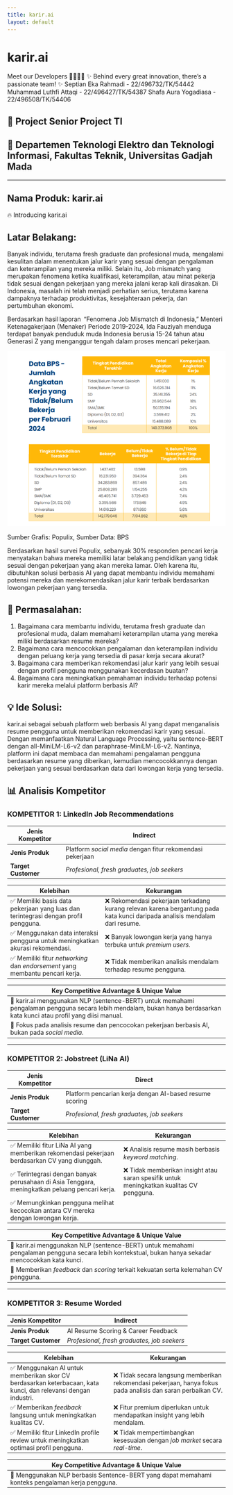 ```yaml
---
title: karir.ai
layout: default
---
```


# karir.ai

Meet our Developers 👨‍💻👩‍💻
✨ Behind every great innovation, there’s a passionate team! ✨
Septian Eka Rahmadi - 22/496732/TK/54442
Muhammad Luthfi Attaqi - 22/496427/TK/54387
Shafa Aura Yogadiasa - 22/496508/TK/54406

## 🎯 Project Senior Project TI
## 📍 Departemen Teknologi Elektro dan Teknologi Informasi, Fakultas Teknik, Universitas Gadjah Mada

---

## Nama Produk: karir.ai

🔥 Introducing karir.ai
## Latar Belakang:
Banyak individu, terutama fresh graduate dan profesional muda, mengalami kesulitan dalam menentukan jalur karir yang sesuai dengan pengalaman dan keterampilan yang mereka miliki. Selain itu, Job mismatch yang merupakan fenomena ketika kualifikasi, keterampilan, atau minat pekerja tidak sesuai dengan pekerjaan yang mereka jalani kerap kali dirasakan. Di Indonesia, masalah ini telah menjadi perhatian serius, terutama karena dampaknya terhadap produktivitas, kesejahteraan pekerja, dan pertumbuhan ekonomi.  

Berdasarkan hasil laporan  “Fenomena Job Mismatch di Indonesia,” Menteri Ketenagakerjaan  (Menaker)  Periode 2019-2024, Ida Fauziyah menduga terdapat banyak penduduk muda Indonesia berusia 15-24 tahun atau Generasi Z yang menganggur tengah dalam proses mencari pekerjaan.  

 
![Job-mismatch Data Populix](populix_data.png)

Sumber Grafis: Populix, Sumber Data: BPS 

Berdasarkan hasil survei Populix, sebanyak 30% responden pencari kerja menyatakan bahwa mereka memiliki latar belakang pendidikan yang tidak sesuai dengan pekerjaan yang akan mereka lamar. Oleh karena itu, dibutuhkan solusi berbasis AI yang dapat membantu individu memahami potensi mereka dan merekomendasikan jalur karir terbaik berdasarkan lowongan pekerjaan yang tersedia. 

## 🧐 Permasalahan:
1. Bagaimana cara membantu individu, terutama fresh graduate dan profesional muda, dalam memahami keterampilan utama yang mereka miliki berdasarkan resume mereka? 
2. Bagaimana cara mencocokkan pengalaman dan keterampilan individu dengan peluang kerja yang tersedia di pasar kerja secara akurat? 
3. Bagaimana cara memberikan rekomendasi jalur karir yang lebih sesuai dengan profil pengguna menggunakan kecerdasan buatan? 
4. Bagaimana cara meningkatkan pemahaman individu terhadap potensi karir mereka melalui platform berbasis AI? 

## 💡 Ide Solusi:
karir.ai sebagai sebuah platform web berbasis AI yang dapat menganalisis resume pengguna untuk memberikan rekomendasi karir yang sesuai. Dengan memanfaatkan Natural Language Processing, yaitu sentence-BERT dengan all-MiniLM-L6-v2 dan paraphrase-MiniLM-L6-v2. Nantinya, platform ini dapat membaca dan memahami pengalaman pengguna berdasarkan resume yang diberikan, kemudian mencocokkannya dengan pekerjaan yang sesuai berdasarkan data dari lowongan kerja yang tersedia.

## 📊 Analisis Kompetitor

### **KOMPETITOR 1: LinkedIn Job Recommendations**
| **Jenis Kompetitor** | Indirect |
|----------------------|----------|
| **Jenis Produk** | Platform *social media* dengan fitur rekomendasi pekerjaan |
| **Target Customer** | *Profesional, fresh graduates, job seekers* |

| **Kelebihan** | **Kekurangan** |
|--------------|---------------|
| ✅ Memiliki basis data pekerjaan yang luas dan terintegrasi dengan profil pengguna. | ❌ Rekomendasi pekerjaan terkadang kurang relevan karena bergantung pada kata kunci daripada analisis mendalam dari resume. |
| ✅ Menggunakan data interaksi pengguna untuk meningkatkan akurasi rekomendasi. | ❌ Banyak lowongan kerja yang hanya terbuka untuk *premium users*. |
| ✅ Memiliki fitur *networking* dan *endorsement* yang membantu pencari kerja. | ❌ Tidak memberikan analisis mendalam terhadap resume pengguna. |

| **Key Competitive Advantage & Unique Value** |
|--------------------------------------------|
| 🔹 karir.ai menggunakan NLP (sentence-BERT) untuk memahami pengalaman pengguna secara lebih mendalam, bukan hanya berdasarkan kata kunci atau profil yang diisi manual. |
| 🔹 Fokus pada analisis resume dan pencocokan pekerjaan berbasis AI, bukan pada *social media*. |

---

### **KOMPETITOR 2: Jobstreet (LiNa AI)**
| **Jenis Kompetitor** | Direct |
|----------------------|--------|
| **Jenis Produk** | Platform pencarian kerja dengan AI-based resume scoring |
| **Target Customer** | *Profesional, fresh graduates, job seekers* |

| **Kelebihan** | **Kekurangan** |
|--------------|---------------|
| ✅ Memiliki fitur LiNa AI yang memberikan rekomendasi pekerjaan berdasarkan CV yang diunggah. | ❌ Analisis resume masih berbasis *keyword matching*. |
| ✅ Terintegrasi dengan banyak perusahaan di Asia Tenggara, meningkatkan peluang pencari kerja. | ❌ Tidak memberikan insight atau saran spesifik untuk meningkatkan kualitas CV pengguna. |
| ✅ Memungkinkan pengguna melihat kecocokan antara CV mereka dengan lowongan kerja. |  |

| **Key Competitive Advantage & Unique Value** |
|--------------------------------------------|
| 🔹 karir.ai menggunakan NLP (sentence-BERT) untuk memahami pengalaman pengguna secara lebih kontekstual, bukan hanya sekadar mencocokkan kata kunci. |
| 🔹 Memberikan *feedback* dan *scoring* terkait kekuatan serta kelemahan CV pengguna. |

---

### **KOMPETITOR 3: Resume Worded**
| **Jenis Kompetitor** | Indirect |
|----------------------|----------|
| **Jenis Produk** | AI Resume Scoring & Career Feedback |
| **Target Customer** | *Profesional, fresh graduates, job seekers* |

| **Kelebihan** | **Kekurangan** |
|--------------|---------------|
| ✅ Menggunakan AI untuk memberikan skor CV berdasarkan keterbacaan, kata kunci, dan relevansi dengan industri. | ❌ Tidak secara langsung memberikan rekomendasi pekerjaan, hanya fokus pada analisis dan saran perbaikan CV. |
| ✅ Memberikan *feedback* langsung untuk meningkatkan kualitas CV. | ❌ Fitur premium diperlukan untuk mendapatkan insight yang lebih mendalam. |
| ✅ Memiliki fitur LinkedIn profile review untuk meningkatkan optimasi profil pengguna. | ❌ Tidak mempertimbangkan kesesuaian dengan *job market* secara *real-time*. |

| **Key Competitive Advantage & Unique Value** |
|--------------------------------------------|
| 🔹 Menggunakan NLP berbasis Sentence-BERT yang dapat memahami konteks pengalaman kerja pengguna. |
